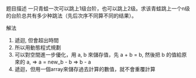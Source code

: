 题目描述
一只青蛙一次可以跳上1级台阶，也可以跳上2级。求该青蛙跳上一个n级的台阶总共有多少种跳法（先后次序不同算不同的结果）。

解法
1. 遞迴, 但會超出時間
2. 所以用動態程式規劃
3. 可以對空間進一步優化，用 a, b 來儲存值，先 a + b = b, 然後把 b 的值給原來的 a, => a = new_b - b => b - a
4. 遞迴，但用一個array來儲存過去計算的數值，就不會重覆計算
